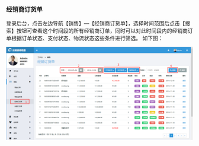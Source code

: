 ### 经销商订货单

登录后台，点击左边导航【销售】—【经销商订货单】，选择时间范围后点击【搜索】按钮可查看这个时间段的所有经销商订单，同时可以对此时间段内的经销商订单根据订单状态、支付状态、物流状态这些条件进行筛选。 如下图：

![](/assets/经销商订货单1.png)

